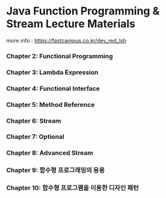 # Java Function Programming & Stream Lecture Materials
more info : https://fastcampus.co.kr/dev_red_lsh

### Chapter 2: Functional Programming
### Chapter 3: Lambda Expression
### Chapter 4: Functional Interface
### Chapter 5: Method Reference
### Chapter 6: Stream
### Chapter 7: Optional
### Chapter 8: Advanced Stream
### Chapter 9: 함수형 프로그래밍의 응용
### Chapter 10: 함수형 프로그램을 이용한 디자인 패턴
